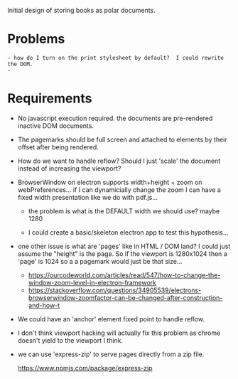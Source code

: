 Initial design of storing books as polar documents.

# Problems
    - how do I turn on the print stylesheet by default?  I could rewrite the DOM.
    -


# Requirements

- No javascript execution required.  the documents are pre-rendered inactive DOM
  documents.

- The pagemarks should be full screen and attached to elements by their offset
  after being rendered.

- How do we want to handle reflow?  Should I just 'scale' the document instead
  of increasing the viewport?

- BrowserWindow on electron supports width+height + zoom on webPreferences...
  if I can dynamicially change the zoom I can have a fixed width presentation
  like we do with pdf.js...

    - the problem is what is the DEFAULT width we should use?  maybe 1280

    - I could create a basic/skeleton electron app to test this hypothesis...

- one other issue is what are 'pages' like in HTML / DOM land?  I could just assume
  the "height" is the page. So if the viewport is 1280x1024 then a 'page' is
  1024 so a a pagemark would just be that size...

    - https://ourcodeworld.com/articles/read/547/how-to-change-the-window-zoom-level-in-electron-framework
    - https://stackoverflow.com/questions/34905539/electrons-browserwindow-zoomfactor-can-be-changed-after-construction-and-how-t


- We could have an 'anchor' element fixed point to handle reflow.

- I don't think viewport hacking will actually fix this problem as chrome
  doesn't yield to the viewport I think.

- we can use 'express-zip' to serve pages directly from a zip file.

    https://www.npmjs.com/package/express-zip
